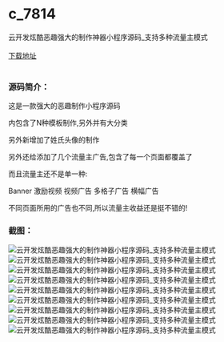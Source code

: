 # c_7814
云开发炫酷恶趣强大的制作神器小程序源码_支持多种流量主模式
<br/></br>
[下载地址](https://www.uuid2.com/7814.html "下载地址")
<br/></br>
<h3>源码简介：</h3>
<p>这是一款强大的恶趣制作小程序源码<p>
<p>内包含了N种模板制作,另外并有大分类<p>
<p>另外新增加了姓氏头像的制作<p>
<p>另外还给添加了几个流量主广告,包含了每一个页面都覆盖了<p>
<p>而且流量主还不是单一种:<p>
<p>Banner    激励视频    视频广告    多格子广告    横幅广告<p>
<p>不同页面所用的广告也不同,所以流量主收益还是挺不错的!<p>
<h3>截图：</h3>
<img src="https://www.uuid2.com/wp-content/uploads/img/pro/20220515/16525825446099.jpg" alt="云开发炫酷恶趣强大的制作神器小程序源码_支持多种流量主模式"><img src="https://www.uuid2.com/wp-content/uploads/img/pro/20220515/16525825453002.jpg" alt="云开发炫酷恶趣强大的制作神器小程序源码_支持多种流量主模式"><img src="https://www.uuid2.com/wp-content/uploads/img/pro/20220515/1652582545733.jpg" alt="云开发炫酷恶趣强大的制作神器小程序源码_支持多种流量主模式"><img src="https://www.uuid2.com/wp-content/uploads/img/pro/20220515/16525825451806.jpg" alt="云开发炫酷恶趣强大的制作神器小程序源码_支持多种流量主模式"><img src="https://www.uuid2.com/wp-content/uploads/img/pro/20220515/16525825455899.jpg" alt="云开发炫酷恶趣强大的制作神器小程序源码_支持多种流量主模式"><img src="https://www.uuid2.com/wp-content/uploads/img/pro/20220515/16525825454271.jpg" alt="云开发炫酷恶趣强大的制作神器小程序源码_支持多种流量主模式"><img src="https://www.uuid2.com/wp-content/uploads/img/pro/20220515/1652582545990.jpg" alt="云开发炫酷恶趣强大的制作神器小程序源码_支持多种流量主模式"><img src="https://www.uuid2.com/wp-content/uploads/img/pro/20220515/16525825462675.jpg" alt="云开发炫酷恶趣强大的制作神器小程序源码_支持多种流量主模式"><img src="https://www.uuid2.com/wp-content/uploads/img/pro/20220515/16525825466986.jpg" alt="云开发炫酷恶趣强大的制作神器小程序源码_支持多种流量主模式">
